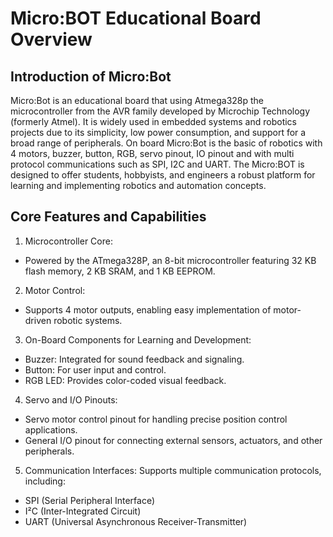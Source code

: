 # Micro:BOT Educational Board Overview

## Introduction of Micro:Bot
Micro:Bot is an educational board that using Atmega328p the microcontroller from the AVR family developed by Microchip Technology (formerly Atmel). It is widely used in embedded systems and robotics projects due to its simplicity, low power consumption, and support for a broad range of peripherals. On board Micro:Bot is the basic of robotics with 4 motors, buzzer, button, RGB, servo pinout, IO pinout and with multi protocol communications such as SPI, I2C and UART. The Micro:BOT is designed to offer students, hobbyists, and engineers a robust platform for learning and implementing robotics and automation concepts.

## Core Features and Capabilities
1. Microcontroller Core:
  - Powered by the ATmega328P, an 8-bit microcontroller featuring 32 KB flash memory, 2 KB SRAM, and 1 KB EEPROM.
2. Motor Control:
  - Supports 4 motor outputs, enabling easy implementation of motor-driven robotic systems.
3. On-Board Components for Learning and Development:
  - Buzzer: Integrated for sound feedback and signaling.
  - Button: For user input and control.
  - RGB LED: Provides color-coded visual feedback.
4. Servo and I/O Pinouts:
  - Servo motor control pinout for handling precise position control applications.
  - General I/O pinout for connecting external sensors, actuators, and other peripherals.
5. Communication Interfaces:
Supports multiple communication protocols, including:
  - SPI (Serial Peripheral Interface)
  - I²C (Inter-Integrated Circuit)
  - UART (Universal Asynchronous Receiver-Transmitter)

